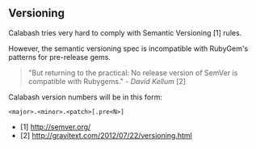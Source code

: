 ## Versioning

Calabash tries very hard to comply with Semantic Versioning [1] rules.

However, the semantic versioning spec is incompatible with RubyGem's patterns for pre-release gems.
  
> "But returning to the practical: No release version of SemVer is compatible with Rubygems." - _David Kellum_ [2]

Calabash version numbers will be in this form:

```
<major>.<minor>.<patch>[.pre<N>]
```

- [1] http://semver.org/
- [2] http://gravitext.com/2012/07/22/versioning.html
